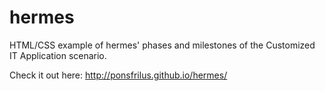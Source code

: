 # hermes
HTML/CSS example of hermes' phases and milestones of the Customized IT Application scenario.

Check it out here: http://ponsfrilus.github.io/hermes/
